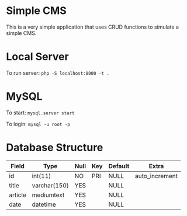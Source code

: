 # Simple CMS

This is a very simple application that uses CRUD functions to simulate a simple CMS.


# Local Server
To run server:
`php -S localhost:8000 -t .`


# MySQL
To start:
`mysql.server start`

To login:
`mysql -u root -p`

# Database Structure

| Field   | Type         | Null | Key | Default | Extra          |
----------|--------------|------|-----|---------|----------------|
| id      | int(11)      | NO   | PRI | NULL    | auto_increment |
| title   | varchar(150) | YES  |     | NULL    |                |
| article | mediumtext   | YES  |     | NULL    |                |
| date    | datetime     | YES  |     | NULL    |                |

